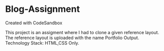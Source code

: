 # Blog-Assignment
Created with CodeSandbox

This project is an assigment where I had to clone a given reference layout.
The reference layout is uploaded with the name Portfolio Output.
Technology Stack: HTML,CSS Only.
